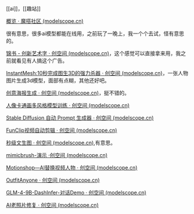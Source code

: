[[ai]]，[[趣站]]

[概览 · 魔搭社区 (modelscope.cn)](https://modelscope.cn/my/overview)

很有意思，很多ai模型都能在线用，之前玩了一晚上，我一个个去试，怪有意思的。

[锦书 - 创新艺术字 · 创空间 (modelscope.cn)](https://modelscope.cn/studios/WordArt/WordArt/summary)，这个感觉可以直接拿来用，我之前就看见有人搞这个广告。

[InstantMesh:10秒完成图生3D的强力杀器 · 创空间 (modelscope.cn)](https://modelscope.cn/studios/AI-ModelScope/InstantMesh/summary)，一张人物图片生成3d模型，面部有点糊，其他还好吧。

[创意海报生成 · 创空间 (modelscope.cn)](https://modelscope.cn/studios/iic/PosterGenius/summary)，挺不错的。

[人像卡通画多风格模型训练 · 创空间 (modelscope.cn)](https://modelscope.cn/studios/cvaisz/model_trainer/summary)

[Stable Diffusion 自动 Prompt 生成器 · 创空间 (modelscope.cn)](https://modelscope.cn/studios/PAI/PromptEng/summary)

[FunClip视频自动剪辑 · 创空间 (modelscope.cn)](https://modelscope.cn/studios/iic/funasr_app_clipvideo/summary)

[秒级文生图 · 创空间 (modelscope.cn)](https://modelscope.cn/studios/AI-ModelScope/stable-cascade/summary),有意思。

[mimicbrush-演示 ·创空间 (modelscope.cn)](https://modelscope.cn/studios/iic/mimicbrush-demo/summary)




[Motionshop—AI替换视频人物 · 创空间 (modelscope.cn)](https://modelscope.cn/studios/Damo_XR_Lab/motionshop/summary)

[OutfitAnyone · 创空间 (modelscope.cn)](https://modelscope.cn/studios/DAMOXR/OutfitAnyone/summary)

[GLM-4-9B-DashInfer-对话Demo · 创空间 (modelscope.cn)](https://modelscope.cn/studios/dash-infer/GLM-4-Chat-DashInfer-Demo/summary)

[AI老照片修复 · 创空间 (modelscope.cn)](https://modelscope.cn/studios/iic/old_photo_restoration/summary)
